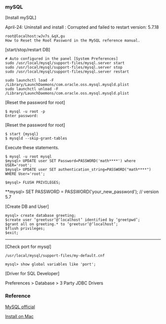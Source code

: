 
### mySQL

[Install mySQL]

April-24: Uninstall and install : Corrupted and failed to restart 
version: 5.7.18
```
root@localhost:wJv7s_&qX,gu
How to Reset the Root Password in the MySQL reference manual.
```

[start/stop/restart DB]
```
# Auto configured in the panel [System Preferences]
sudo /usr/local/mysql/support-files/mysql.server start
sudo /usr/local/mysql/support-files/mysql.server stop
sudo /usr/local/mysql/support-files/mysql.server restart
```

```
sudo launchctl load -F /Library/LaunchDaemons/com.oracle.oss.mysql.mysqld.plist
sudo launchctl unload -F /Library/LaunchDaemons/com.oracle.oss.mysql.mysqld.plist
```
[Reset the password for root]
```
$ mysql -u root -p
Enter password:
```


[Reset the password for root]
```
$ start {mysql}
$ mysqld --skip-grant-tables
```

Execute these statements.
```
$ mysql -u root mysql
$mysql> UPDATE user SET Password=PASSWORD('math****') where USER='root';
$mysql> UPDATE user SET authentication_string=PASSWORD("math****") WHERE User='root';

$mysql> FLUSH PRIVILEGES;
```

**mysql> SET PASSWORD = PASSWORD('your_new_password'); // version 5.7


[Create DB and User]
```
mysql> create database greeting;
$create user ‘greetusr’@‘localhost’ identified by ‘greetpwd’;
$grant all on greeting.* to ‘greetusr’@‘localhost’;
$flush privileges;
$exit;
```

-----------------------------
[Check port for mysql]
```
/usr/local/mysql/support-files/my-default.cnf

mysql> show global variables like 'port';
```

[Driver for SQL Developer]

Preferences > Database > 3 Party JDBC Drivers

### Reference
[MySQL official](https://dev.mysql.com/doc/mysql-getting-started/en/)

[Install on Mac](https://dev.mysql.com/doc/refman/5.7/en/osx-installation-pkg.html)

